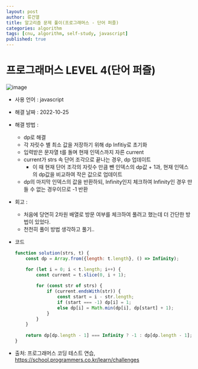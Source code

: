 ```yaml
---
layout: post
author: 류건열
title: 알고리즘 문제 풀이(프로그래머스 - 단어 퍼즐)
categories: algorithm
tags: [cnu, algorithm, self-study, javascript]
published: true
---
```


# 프로그래머스 LEVEL 4(단어 퍼즐)

  ![image](https://user-images.githubusercontent.com/34560965/197742089-b6f49103-bbe4-43d1-b658-f731b6d9bf56.png)

  - 사용 언어 : javascript

  - 해결 날짜 : 2022-10-25

  - 해결 방법 :
    - dp로 해결
    - 각 자릿수 별 최소 값을 저장하기 위해 dp Infitiy로 초기화
    - 입력받은 문자열 t를 돌며 현재 인덱스까지 자른 current
    - current가 strs 속 단어 조각으로 끝나는 경우, dp 업데이트
      - 이 때 현재 단어 조각의 자릿수 만큼 뺀 인덱스의 dp값 + 1과, 현재 인덱스의 dp값을 비교하여 작은 값으로 업데이트
    - dp의 마지막 인덱스의 값을 반환하되, Infinity인지 체크하여 Infinity인 경우 만들 수 없는 경우이므로 -1 반환

  - 회고 : 
    - 처음에 당연히 2차원 배열로 방문 여부를 체크하여 풀려고 했는데 더 간단한 방법이 있었다.
    - 천천히 풀이 방법 생각하고 풀기..
  
  - 코드

    ```javascript
    function solution(strs, t) {
        const dp = Array.from({length: t.length}, () => Infinity);

        for (let i = 0; i < t.length; i++) {
            const current = t.slice(0, i + 1);
            
            for (const str of strs) {
                if (current.endsWith(str)) {
                    const start = i - str.length;
                    if (start === -1) dp[i] = 1;
                    else dp[i] = Math.min(dp[i], dp[start] + 1);
                }
            }
        }
        
        return dp[dp.length - 1] === Infinity ? -1 : dp[dp.length - 1];
    }
    ```
    
  - 출처: 프로그래머스 코딩 테스트 연습, https://school.programmers.co.kr/learn/challenges
